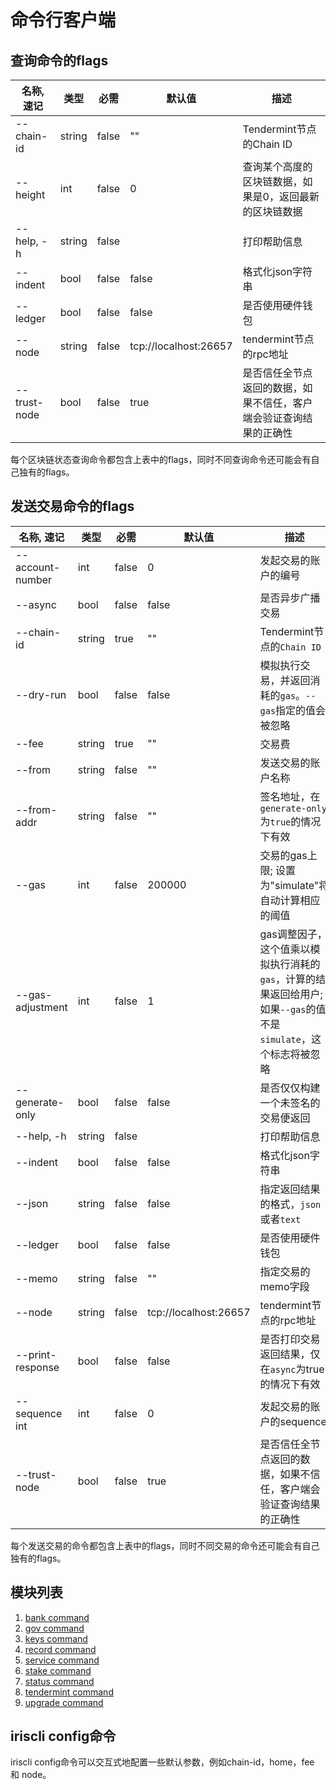 # 命令行客户端

## 查询命令的flags

| 名称, 速记       | 类型         |必需          |默认值                | 描述                                                        | 
| --------------- | ----   | -------- | --------------------- | -------------------------------------------------------------------- |
| --chain-id      | string | false    | ""                    | Tendermint节点的Chain ID |
| --height        | int    | false    | 0                     | 查询某个高度的区块链数据，如果是0，返回最新的区块链数据 |
| --help, -h      | string | false    |                       | 打印帮助信息 |
| --indent        | bool   | false    | false                 | 格式化json字符串|
| --ledger        | bool   | false    | false                 | 是否使用硬件钱包 |
| --node          | string | false    | tcp://localhost:26657 | tendermint节点的rpc地址|
| --trust-node    | bool   | false    | true                  | 是否信任全节点返回的数据，如果不信任，客户端会验证查询结果的正确性 |

每个区块链状态查询命令都包含上表中的flags，同时不同查询命令还可能会有自己独有的flags。

## 发送交易命令的flags


| 名称, 速记        | 类型         |必需          |默认值                | 描述                         |
| -----------------| -----  | -------- | --------------------- | ------------------------------------------------------------------- |
| --account-number | int    | false    | 0                     | 发起交易的账户的编号 |
| --async          | bool   | false    | false                 | 是否异步广播交易 |
| --chain-id       | string | true     | ""                    | Tendermint节点的`Chain ID` |
| --dry-run        | bool   | false    | false                 | 模拟执行交易，并返回消耗的`gas`。`--gas`指定的值会被忽略 |
| --fee            | string | true     | ""                    | 交易费 |
| --from           | string | false    | ""                    | 发送交易的账户名称 |
| --from-addr      | string | false    | ""                    | 签名地址，在`generate-only`为`true`的情况下有效 |
| --gas            | int    | false    | 200000                | 交易的gas上限; 设置为"simulate"将自动计算相应的阈值 |
| --gas-adjustment | int    | false    | 1                     | gas调整因子，这个值乘以模拟执行消耗的`gas`，计算的结果返回给用户; 如果`--gas`的值不是`simulate`，这个标志将被忽略 |
| --generate-only  | bool   | false    | false                 | 是否仅仅构建一个未签名的交易便返回 |
| --help, -h       | string | false    |                       | 打印帮助信息 |
| --indent         | bool   | false    | false                 | 格式化json字符串 |
| --json           | string | false    | false                 | 指定返回结果的格式，`json`或者`text` |
| --ledger         | bool   | false    | false                 | 是否使用硬件钱包|
| --memo           | string | false    | ""                    | 指定交易的memo字段 |
| --node           | string | false    | tcp://localhost:26657 | tendermint节点的rpc地址 |
| --print-response | bool   | false    | false                 | 是否打印交易返回结果，仅在`async`为true的情况下有效|
| --sequence int   | int    | false    | 0                     | 发起交易的账户的sequence |
| --trust-node     | bool   | false    | true                  | 是否信任全节点返回的数据，如果不信任，客户端会验证查询结果的正确性 | 

每个发送交易的命令都包含上表中的flags，同时不同交易的命令还可能会有自己独有的flags。

## 模块列表

1. [bank command](./bank/README.md)
2. [gov command](./gov/README.md)
3. [keys command](./keys/README.md)
4. [record command](./record/README.md)
5. [service command](./service/README.md)
6. [stake command](./stake/README.md)
7. [status command](./status/README.md)
8. [tendermint command](./tendermint/README.md)
9. [upgrade command](./upgrade/README.md)

## iriscli config命令

iriscli config命令可以交互式地配置一些默认参数，例如chain-id，home，fee 和 node。
